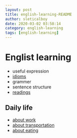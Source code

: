 ```yaml
---
layout: post
title: english-learning-README
author: sleticalboy
date: 2020-03-02 03:58:14
category: english-learning
tags: [english-learning]
---
```


# Englist learning

- useful expression
- [idioms](/posts/idioms)
- grammer
- sentence structure
- [readings](/posts/readings)

## Daily life
- [about work](/posts/about-work)
- [about transportation](/posts/about-transportation)
- [about eating](/posts/about-eating)

